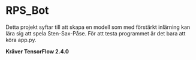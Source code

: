 # RPS_Bot
Detta projekt syftar till att skapa en modell som med förstärkt inlärning kan lära sig att spela Sten-Sax-Påse. För att testa programmet är det bara att köra app.py.

**Kräver TensorFlow 2.4.0**

